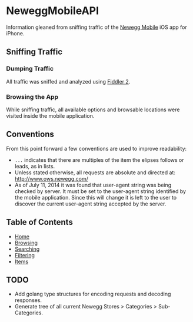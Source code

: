 # NeweggMobileAPI
Information gleaned from sniffing traffic of the [Newegg Mobile](http://www.newegg.com/mobile) iOS app for iPhone.

## Sniffing Traffic
### Dumping Traffic
All traffic was sniffed and analyzed using [Fiddler 2](http://fiddler2.com/).

### Browsing the App
While sniffing traffic, all available options and browsable locations were visited inside the mobile application.

## Conventions
From this point forward a few conventions are used to improve readability:
 * `...` indicates that there are multiples of the item the elipses follows or leads, as in lists.
 * Unless stated otherwise, all requests are absolute and directed at: http://www.ows.newegg.com/
 * As of July 11, 2014 it was found that user-agent string was being checked by server. It must be set to the user-agent string identified by the mobile application. Since this will change it is left to the user to discover the current user-agent string accepted by the server.

## Table of Contents
 * [Home](home.md)
 * [Browsing](browsing.md)
 * [Searching](searching.md)
 * [Filtering](filtering.md)
 * [Items](items.md)

## TODO
 * Add golang type structures for encoding requests and decoding responses.
 * Generate tree of all current Newegg Stores > Categories > Sub-Categories.
